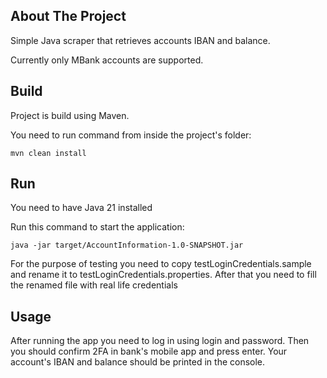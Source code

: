 ## About The Project

Simple Java scraper that retrieves accounts IBAN and balance.

Currently only MBank accounts are supported.

## Build

Project is build using Maven.

You need to run command from inside the project's folder:

```
mvn clean install
```

## Run

You need to have Java 21 installed

Run this command to start the application:

```
java -jar target/AccountInformation-1.0-SNAPSHOT.jar
```

For the purpose of testing you need to copy testLoginCredentials.sample and rename it to testLoginCredentials.properties. After that you need to fill the renamed file with real life credentials

## Usage

After running the app you need to log in using login and password.
Then you should confirm 2FA in bank's mobile app and press enter.
Your account's IBAN and balance should be printed in the console.